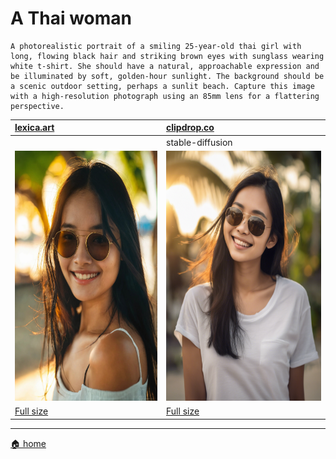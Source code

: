 # A Thai woman

```
A photorealistic portrait of a smiling 25-year-old thai girl with long, flowing black hair and striking brown eyes with sunglass wearing white t-shirt. She should have a natural, approachable expression and be illuminated by soft, golden-hour sunlight. The background should be a scenic outdoor setting, perhaps a sunlit beach. Capture this image with a high-resolution photograph using an 85mm lens for a flattering perspective.
```

| [lexica.art](https://lexica.art/)                                                              | [clipdrop.co](https://clipdrop.co/stable-diffusion)                                             |
| :--------------------------------------------------------------------------------------------- | :---------------------------------------------------------------------------------------------- |
|                                                                                                | stable-diffusion                                                                                |
| <img src="./images/lexica.art/a-thai-woman.jpg" alt="Description of the image" height="400px"> | <img src="./images/clipdrop.co/a-thai-woman.png" alt="Description of the image" height="400px"> |
| <a href="./images/lexica.art/a-thai-woman.jpg" target="_blank">Full size</a>                   | <a href="./images/clipdrop.co/a-thai-woman.png" target="_blank">Full size</a>                   |

---

[🏠 home](./README.md)
